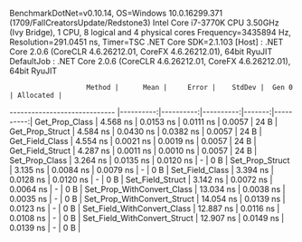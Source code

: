 
BenchmarkDotNet=v0.10.14, OS=Windows 10.0.16299.371 (1709/FallCreatorsUpdate/Redstone3)
Intel Core i7-3770K CPU 3.50GHz (Ivy Bridge), 1 CPU, 8 logical and 4 physical cores
Frequency=3435894 Hz, Resolution=291.0451 ns, Timer=TSC
.NET Core SDK=2.1.103
  [Host]     : .NET Core 2.0.6 (CoreCLR 4.6.26212.01, CoreFX 4.6.26212.01), 64bit RyuJIT
  DefaultJob : .NET Core 2.0.6 (CoreCLR 4.6.26212.01, CoreFX 4.6.26212.01), 64bit RyuJIT


                       Method |      Mean |     Error |    StdDev |  Gen 0 | Allocated |
----------------------------- |----------:|----------:|----------:|-------:|----------:|
               Get_Prop_Class |  4.568 ns | 0.0153 ns | 0.0111 ns | 0.0057 |      24 B |
              Get_Prop_Struct |  4.584 ns | 0.0430 ns | 0.0382 ns | 0.0057 |      24 B |
              Get_Field_Class |  4.554 ns | 0.0021 ns | 0.0019 ns | 0.0057 |      24 B |
             Get_Field_Struct |  4.287 ns | 0.0011 ns | 0.0010 ns | 0.0057 |      24 B |
               Set_Prop_Class |  3.264 ns | 0.0135 ns | 0.0120 ns |      - |       0 B |
              Set_Prop_Struct |  3.135 ns | 0.0084 ns | 0.0079 ns |      - |       0 B |
              Set_Field_Class |  3.394 ns | 0.0128 ns | 0.0120 ns |      - |       0 B |
             Set_Field_Struct |  3.142 ns | 0.0072 ns | 0.0064 ns |      - |       0 B |
   Set_Prop_WithConvert_Class | 13.034 ns | 0.0038 ns | 0.0035 ns |      - |       0 B |
  Set_Prop_WithConvert_Struct | 14.054 ns | 0.0139 ns | 0.0123 ns |      - |       0 B |
  Set_Field_WithConvert_Class | 12.887 ns | 0.0116 ns | 0.0108 ns |      - |       0 B |
 Set_Field_WithConvert_Struct | 12.907 ns | 0.0149 ns | 0.0139 ns |      - |       0 B |
